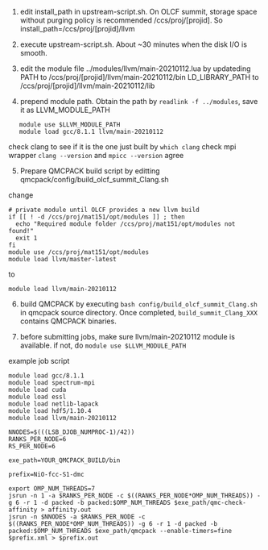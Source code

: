 1. edit install_path in upstream-script.sh. On OLCF summit, storage space without purging policy is recommended /ccs/proj/[projid]. So install_path=/ccs/proj/[projid]/llvm

2. execute upstream-script.sh. About ~30 minutes when the disk I/O is smooth.

3. edit the module file ../modules/llvm/main-20210112.lua by updateding
     PATH to /ccs/proj/[projid]/llvm/main-20210112/bin
     LD_LIBRARY_PATH to  /ccs/proj/[projid]/llvm/main-20210112/lib

4. prepend module path. Obtain the path by `readlink -f ../modules`, save it as LLVM_MODULE_PATH

```
   module use $LLVM_MODULE_PATH
   module load gcc/8.1.1 llvm/main-20210112
```

   check clang to see if it is the one just built by `which clang`
   check mpi wrapper `clang --version` and `mpicc --version` agree

5. Prepare QMCPACK build script by editting qmcpack/config/build_olcf_summit_Clang.sh

change
```
# private module until OLCF provides a new llvm build
if [[ ! -d /ccs/proj/mat151/opt/modules ]] ; then
  echo "Required module folder /ccs/proj/mat151/opt/modules not found!"
  exit 1
fi
module use /ccs/proj/mat151/opt/modules
module load llvm/master-latest

```
to
```
module load llvm/main-20210112

```

6. build QMCPACK by executing `bash config/build_olcf_summit_Clang.sh` in qmcpack source directory. Once completed, `build_summit_Clang_XXX` contains QMCPACK binaries.

7. before submitting jobs, make sure llvm/main-20210112 module is available. if not, do `module use $LLVM_MODULE_PATH`

example job script

```
module load gcc/8.1.1
module load spectrum-mpi
module load cuda
module load essl
module load netlib-lapack
module load hdf5/1.10.4
module load llvm/main-20210112

NNODES=$(((LSB_DJOB_NUMPROC-1)/42))
RANKS_PER_NODE=6
RS_PER_NODE=6

exe_path=YOUR_QMCPACK_BUILD/bin

prefix=NiO-fcc-S1-dmc

export OMP_NUM_THREADS=7
jsrun -n 1 -a $RANKS_PER_NODE -c $((RANKS_PER_NODE*OMP_NUM_THREADS)) -g 6 -r 1 -d packed -b packed:$OMP_NUM_THREADS $exe_path/qmc-check-affinity > affinity.out
jsrun -n $NNODES -a $RANKS_PER_NODE -c $((RANKS_PER_NODE*OMP_NUM_THREADS)) -g 6 -r 1 -d packed -b packed:$OMP_NUM_THREADS $exe_path/qmcpack --enable-timers=fine $prefix.xml > $prefix.out
```
